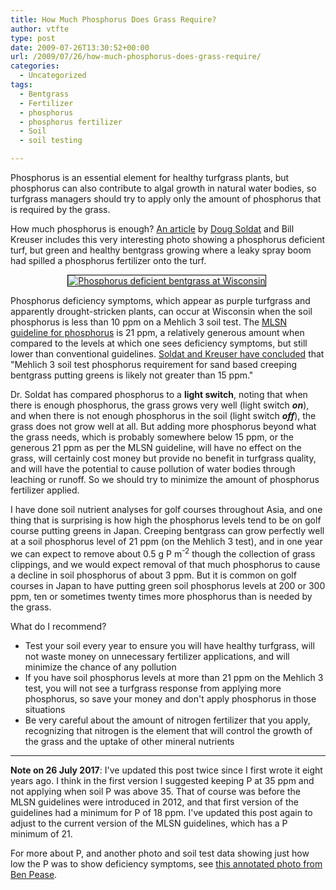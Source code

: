 ```yaml
---
title: How Much Phosphorus Does Grass Require?
author: vtfte
type: post
date: 2009-07-26T13:30:52+00:00
url: /2009/07/26/how-much-phosphorus-does-grass-require/
categories:
  - Uncategorized
tags:
  - Bentgrass
  - Fertilizer
  - phosphorus
  - phosphorus fertilizer
  - Soil
  - soil testing

---
```

Phosphorus is an essential element for healthy turfgrass plants, but phosphorus can also contribute to algal growth in natural water bodies, so turfgrass managers should try to apply only the amount of phosphorus that is required by the grass.

How much phosphorus is enough? <a href="http://www.lib.msu.edu/cgi-bin/flink.pl?recno=203252" rel="noopener" target="_blank">An article</a> by&#0160;<a href="http://www.soils.wisc.edu/soils/people/faculty/soldat.php" rel="noopener" target="_blank">Doug Soldat</a>&#0160;and Bill Kreuser includes this very interesting photo showing a phosphorus deficient turf, but green and healthy bentgrass growing where a leaky spray boom had spilled a phosphorus fertilizer onto the turf.

<p style="text-align: center;">
  <a href="http://www.soils.wisc.edu/%7Esoldat/?p=78" style="display: inline;"><img alt="Phosphorus deficient bentgrass at Wisconsin" border="0" class="at-xid-6a00e553d5d110883301157141a749970c " src="http://wp1.asianturfgrass.com/wp-content/uploads/2021/04/img_606c4908ad346.jpg" style="border: 1px solid black;" title="Phosphorus deficient bentgrass at Wisconsin" /></a>&#0160;
</p>

Phosphorus deficiency symptoms, which appear as purple turfgrass and apparently drought-stricken plants, can occur at Wisconsin when the soil phosphorus is less than 10 ppm on a Mehlich 3 soil test. The <a href="http://bit.ly/PO5dsA" rel="noopener" target="_blank">MLSN guideline for phosphorus</a> is 21 ppm, a relatively generous amount when compared to the levels at which one sees deficiency symptoms, but still lower than conventional guidelines. <a href="http://www.lib.msu.edu/cgi-bin/flink.pl?recno=203252" rel="noopener" target="_blank">Soldat and Kreuser have concluded</a> that "Mehlich 3 soil test phosphorus requirement for sand based creeping bentgrass putting greens is likely not greater than 15 ppm."

Dr. Soldat has compared phosphorus to a **light switch**,&#0160;noting that when there is enough phosphorus, the grass grows very well (light switch _**on**_), and when there is not enough phosphorus in the soil (light switch _**off**_), the grass does not grow well at all. But adding more phosphorus beyond what the grass needs, which is probably somewhere below 15 ppm, or the generous 21 ppm as per the MLSN guideline, will have no effect on the grass, will certainly cost money but provide no benefit in turfgrass quality, and will have the potential to cause pollution of water bodies through leaching or runoff. So we should try to minimize the amount of phosphorus fertilizer applied.

I have done soil nutrient analyses for golf courses throughout Asia, and one thing that is surprising is how high the phosphorus levels tend to be on golf course putting greens in Japan. Creeping bentgrass can grow perfectly well at a soil phosphorus level of 21 ppm (on the Mehlich 3 test), and in one year we can expect to remove about 0.5 g P m<sup>-2</sup> though the collection of grass clippings, and we would expect removal of that much phosphorus to cause a decline in soil phosphorus of about 3 ppm. But it is common on golf courses in Japan to have putting green soil phosphorus levels at 200 or 300 ppm, ten or sometimes twenty times more phosphorus than is needed by the grass.&#0160;

What do I recommend?

  * Test your soil every year to ensure you will have healthy turfgrass, will not waste money on unnecessary fertilizer applications, and will minimize the chance of any pollution
  * If you have soil phosphorus levels at more than 21 ppm on the Mehlich 3 test, you will not see a turfgrass response from applying more phosphorus, so save your money and don't apply phosphorus in those situations
  * Be very careful about the amount of nitrogen fertilizer that you apply, recognizing that nitrogen is the element that will control the growth of the grass and the uptake of other mineral nutrients

* * *

**Note on 26 July 2017**: I've updated this post twice since I first wrote it eight years ago. I think in the first version I suggested keeping P at 35 ppm and not applying when soil P was above 35. That of course was before the MLSN guidelines were introduced in 2012, and that first version of the guidelines had a minimum for P of 18 ppm. I've updated this post again to adjust to the current version of the MLSN guidelines, which has a P minimum of 21.

For more about P, and another photo and soil test data showing just how low the P was to show deficiency symptoms, see [this annotated photo from Ben Pease][1].

 [1]: http://www.asianturfgrass.com/2017-07-26-phosphorus-deficiency-photo/